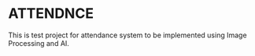 # ATTENDNCE
This is test project for attendance system to be implemented using Image Processing and AI.
